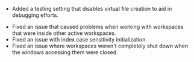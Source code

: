 + Added a testing setting that disables virtual file creation to aid in debugging efforts.
- Fixed an issue that caused problems when working with workspaces that were inside other active workspaces.
- Fixed an issue with index case sensitivity initialization.
- Fixed an issue where workspaces weren't completely shut down when the windows accessing them were closed.